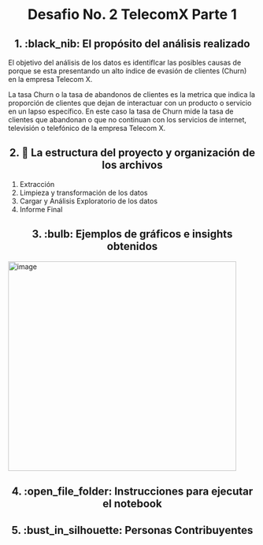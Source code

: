 
<h1 align="center"> Desafio No. 2 TelecomX Parte 1 </h1>

<h2 align="center"> 1. :black_nib:  El propósito del análisis realizado </h2>

El objetivo del análisis de los datos es identifIcar las posibles causas de porque se esta presentando un alto índice de evasión de clientes (Churn) en la empresa Telecom X.

La tasa Churn o la tasa de abandonos de clientes es la metrica que indica la proporción de clientes que dejan de interactuar con un producto o servicio en un lapso específico. En este caso la tasa de Churn mide la tasa de clientes que abandonan o que no continuan con los servicios de internet, televisión o telefónico de la empresa Telecom X.

<h2 align="center">  2. 🔰 La estructura del proyecto y organización de los archivos   </h2>

1. Extracción
2. Limpieza y transformación de los datos
3. Cargar y Análisis Exploratorio de los datos
4. Informe Final

 <h2 align="center"> 3. :bulb: Ejemplos de gráficos e insights obtenidos</h2>
 
<img width="463" height="425" alt="image" src="https://github.com/user-attachments/assets/d230549a-d5b7-42e0-8a83-fb6f27029ee9" />


<h2 align="center"> 4. :open_file_folder: Instrucciones para ejecutar el notebook </h2>



  <h2 align="center"> 5. :bust_in_silhouette: Personas Contribuyentes </h2>
